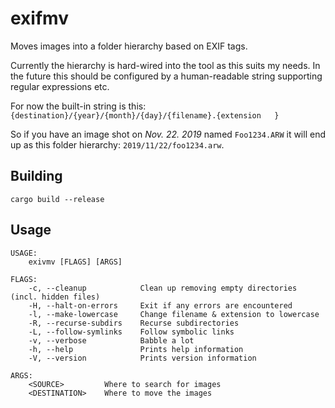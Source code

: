 # exifmv

Moves images into a folder hierarchy based on EXIF tags.

Currently the hierarchy is hard-wired into the tool as this suits my needs.
In the future this should be configured by a human-readable string supporting regular expressions etc.

For now the built-in string is this:
`{destination}/{year}/{month}/{day}/{filename}.{extension   }`

So if you have an image shot on *Nov. 22. 2019* named `Foo1234.ARW` it will end up as this folder hierarchy:
`2019/11/22/foo1234.arw`.


## Building

```
cargo build --release
```

## Usage

```
USAGE:
    exivmv [FLAGS] [ARGS]

FLAGS:
    -c, --cleanup            Clean up removing empty directories (incl. hidden files)
    -H, --halt-on-errors     Exit if any errors are encountered
    -l, --make-lowercase     Change filename & extension to lowercase
    -R, --recurse-subdirs    Recurse subdirectories
    -L, --follow-symlinks    Follow symbolic links
    -v, --verbose            Babble a lot
    -h, --help               Prints help information
    -V, --version            Prints version information

ARGS:
    <SOURCE>         Where to search for images
    <DESTINATION>    Where to move the images
```

